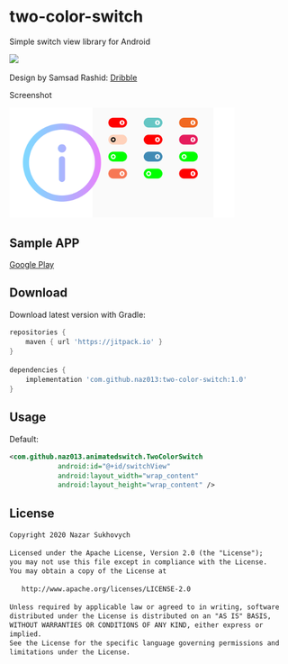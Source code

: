 # two-color-switch
Simple switch view library for Android

[![](https://jitpack.io/v/naz013/two-color-switch.svg)](https://jitpack.io/#naz013/two-color-switch)

Design by Samsad Rashid: [Dribble](https://dribbble.com/shots/6210176-DailyUI-015-On-Off-Switch)

Screenshot

<img src="https://github.com/naz013/two-color-switch/raw/master/res/banner.png" width="400" alt="Screenshot">

Sample APP
--------
[Google Play](https://play.google.com/store/apps/details?id=com.github.naz013.simpleswitch)

Download
--------
Download latest version with Gradle:
```groovy
repositories {
    maven { url 'https://jitpack.io' }
}

dependencies {
    implementation 'com.github.naz013:two-color-switch:1.0'
}
```

Usage
-----
Default:
```xml
<com.github.naz013.animatedswitch.TwoColorSwitch
            android:id="@+id/switchView"
            android:layout_width="wrap_content"
            android:layout_height="wrap_content" />
```

License
-------

    Copyright 2020 Nazar Sukhovych

    Licensed under the Apache License, Version 2.0 (the "License");
    you may not use this file except in compliance with the License.
    You may obtain a copy of the License at

       http://www.apache.org/licenses/LICENSE-2.0

    Unless required by applicable law or agreed to in writing, software
    distributed under the License is distributed on an "AS IS" BASIS,
    WITHOUT WARRANTIES OR CONDITIONS OF ANY KIND, either express or implied.
    See the License for the specific language governing permissions and
    limitations under the License.
